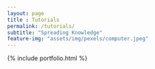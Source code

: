```yaml
--- 
layout: page
title : Tutorials 
permalink: /tutorials/
subtitle: "Spreading Knowledge" 
feature-img: "assets/img/pexels/computer.jpeg"
---
```


{% include portfolio.html %}
